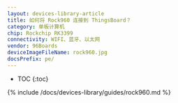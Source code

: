 ```yaml
---
layout: devices-library-article
title: 如何将 Rock960 连接到 ThingsBoard？
category: 单板计算机
chip: Rockchip RK3399
connectivity: WIFI、蓝牙、以太网
vendor: 96Boards
deviceImageFileName: rock960.jpg
docsPrefix: pe/
---
```



* TOC
{:toc}

{% include /docs/devices-library/guides/rock960.md %}